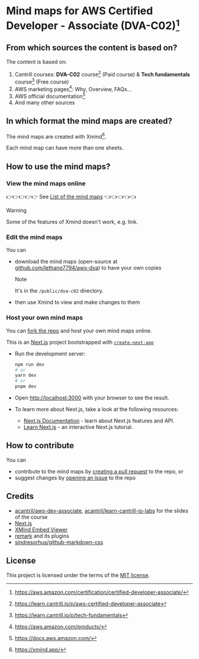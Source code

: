 # Mind maps for AWS Certified Developer - Associate (DVA-C02)[^1]

## From which sources the content is based on?

The content is based on:

1. Cantrill courses: **DVA-C02** course[^2] (Paid course) & **Tech fundamentals** course[^3] (Free course)
2. AWS marketing pages[^4]: Why, Overview, FAQs...
3. AWS official documentation[^5]
4. And many other sources

## In which format the mind maps are created?

The mind maps are created with Xmind[^6].

Each mind map can have more than one sheets.

## How to use the mind maps?

### View the mind maps online

👉👉👉👉👉 See [List of the mind maps](/DVA-C02) 👈👈👈👈👈

> [!WARNING]
> Some of the features of Xmind doesn't work, e.g. link.

### Edit the mind maps

You can

- download the mind maps (open-source at [github.com/lethang7794/aws-dva]) to have your own copies

  > [!NOTE]
  > It's in the `/public/dva-c02` directory.

- then use Xmind to view and make changes to them

### Host your own mind maps

You can [fork the repo] and host your own mind maps online.

This is an [Next.js](https://nextjs.org/) project bootstrapped with [`create-next-app`](https://github.com/vercel/next.js/tree/canary/packages/create-next-app)

- Run the development server:

  ```bash
  npm run dev
  # or
  yarn dev
  # or
  pnpm dev
  ```

- Open [http://localhost:3000](http://localhost:3000) with your browser to see the result.

- To learn more about Next.js, take a look at the following resources:

  - [Next.js Documentation](https://nextjs.org/docs) - learn about Next.js features and API.
  - [Learn Next.js](https://nextjs.org/learn) - an interactive Next.js tutorial.

## How to contribute

You can

- contribute to the mind maps by [creating a pull request] to the repo, or
- suggest changes by [opening an issue] to the repo

## Credits

- [acantril/aws-dev-associate], [acantril/learn-cantrill-io-labs] for the slides of the course
- [Next.js]
- [XMind Embed Viewer]
- [remark] and its plugins
- [sindresorhus/github-markdown-css]

## License

This project is licensed under the terms of the [MIT license](/LICENSE).

[^1]: <https://aws.amazon.com/certification/certified-developer-associate/>
[^2]: <https://learn.cantrill.io/p/aws-certified-developer-associate>
[^3]: <https://learn.cantrill.io/p/tech-fundamentals>
[^4]: <https://aws.amazon.com/products/>
[^5]: <https://docs.aws.amazon.com/>
[^6]: <https://xmind.app/>

[github.com/lethang7794/aws-dva]: https://github.com/lethang7794/aws-dva/tree/main/public/dva-c02
[fork the repo]: https://github.com/lethang7794/aws-dva/fork
[Next.js]: https://github.com/vercel/next.js/
[XMind Embed Viewer]: https://github.com/xmindltd/xmind-embed-viewer
[creating a pull request]: https://github.com/lethang7794/aws-dva/pulls
[opening an issue]: https://github.com/lethang7794/aws-dva/issues/new/choose
[remark]: https://github.com/remarkjs/remark
[sindresorhus/github-markdown-css]: https://github.com/sindresorhus/github-markdown-css
[acantril/aws-dev-associate]: https://github.com/acantril/aws-dev-associate
[acantril/learn-cantrill-io-labs]: https://github.com/acantril/learn-cantrill-io-labs
